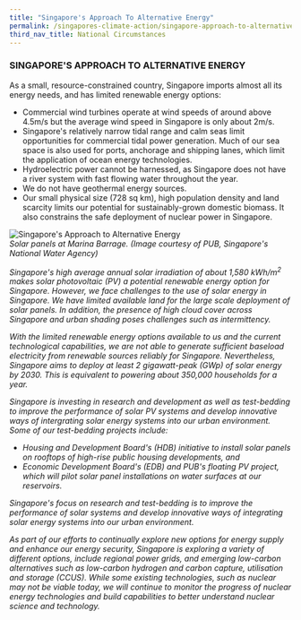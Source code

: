 ```yaml
---
title: "Singapore's Approach To Alternative Energy"
permalink: /singapores-climate-action/singapore-approach-to-alternative-energy/
third_nav_title: National Circumstances
---
```


### SINGAPORE'S APPROACH TO ALTERNATIVE ENERGY

As a small, resource-constrained country, Singapore imports almost all its energy needs, and has limited renewable energy options:

* Commercial wind turbines operate at wind speeds of around above 4.5m/s but the average wind speed in Singapore   is only about 2m/s.  
* Singapore's relatively narrow tidal range and calm seas limit opportunities for commercial tidal power   generation. Much of our sea space is also used for ports, anchorage and shipping lanes, which limit the application of ocean energy technologies.  
* Hydroelectric power cannot be harnessed, as Singapore does not have a river system with fast flowing water throughout the year.  
* We do not have geothermal energy sources.  
* Our small physical size (728 sq km), high population density and land scarcity limits our potential for sustainably-grown domestic biomass. It also constrains the safe deployment of nuclear power in Singapore.

![Singapore's Approach to Alternative Energy](/images/singapores-approach-to-alternative-energy.jpg "Singapore's Approach to Alternative Energy")  
<i>Solar panels at Marina Barrage. (Image courtesy of PUB, Singapore's National Water Agency)<i>

Singapore's high average annual solar irradiation of about 1,580 kWh/m<sup>2</sup> makes solar photovoltaic (PV) a potential renewable energy option for Singapore. However, we face challenges to the use of solar energy in Singapore. We have limited available land for the large scale deployment of solar panels. In addition, the presence of high cloud cover across Singapore and urban shading poses challenges such as intermittency.

With the limited renewable energy options available to us and the current technological capabilities, we are not able to generate sufficient baseload electricity from renewable sources reliably for Singapore. Nevertheless, Singapore aims to deploy at least 2 gigawatt-peak (GWp) of solar energy by 2030. This is equivalent to powering about 350,000 households for a year. 

Singapore is investing in research and development as well as test-bedding to improve the performance of solar PV systems and develop innovative ways of intergrating solar energy systems into our urban environment. Some of our test-bedding projects include:

* Housing and Development Board's (HDB) initiative to install solar panels on rooftops of high-rise public housing developments, and  
* Economic Development Board's (EDB) and PUB's floating PV project, which will pilot solar panel installations on water surfaces at our reservoirs.

Singapore's focus on research and test-bedding is to improve the performance of solar systems and develop innovative ways of integrating solar energy systems into our urban environment.

As part of our efforts to continually explore new options for energy supply and enhance our energy security, Singapore is exploring a variety of different options, include regional power grids, and emerging low-carbon alternatives such as low-carbon hydrogen and carbon capture, utilisation and storage (CCUS). While some existing technologies, such as nuclear may not be viable today, we will continue to monitor the progress of nuclear energy technologies and build capabilities to better understand nuclear science and technology.
